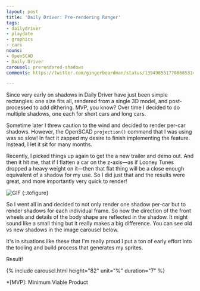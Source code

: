 ```yaml
---
layout: post
title: 'Daily Driver: Pre-rendering Ranger'
tags:
- dailydriver
- playdate
- graphics
- cars
nouns:
- OpenSCAD
- Daily Driver
carousel: prerendered-shadows
comments: https://twitter.com/gingerbeardman/status/1394985517708685314

---
```

Since very early on shadows in Daily Driver have just been simple rectangles: one size fits all, rendered from a single 3D model, and post-processed to add dithering. MVP, you know? Over time I decided to do multiple shadows, one each for short cars and long cars.

Sometime later I threw caution to the wind and decided to render per-car shadows. However, the OpenSCAD `projection()` command that I was using was so slow! In fact it zapped my desire to finish implementing the feature. Instead, I let it sit for many months.

Recently, I picked things up again to get the a new trailer and demo out. And then it hit me, that if I flatten a car on the z-axis—as if Looney Tunes dropped a heavy weight on it—then that flat thing will be a close enough equivalent of a shadow for my use. So I did just that and the results were great, and more importantly very quick to render!

![GIF](/images/posts/daily-driver-prerendered-shadows-anim.gif "Animation showing the theory of a model being squished down into its shadow")
{:.tofigure}

So I went all in and decided to not only render one shadow per-car but to render shadows for each individual frame. So now the direction of the front wheels and details of the body shape are reflected in the shadow. It might sound like a small thing but it really makes a big difference. You can see old vs new shadows in the image carousel below.

It's in situations like these that I'm really proud I put a ton of early effort into the tooling and build process that generates my sprites.

Result!

{% include carousel.html height="82" unit="%" duration="7" %}

*[MVP]: Minimum Viable Product